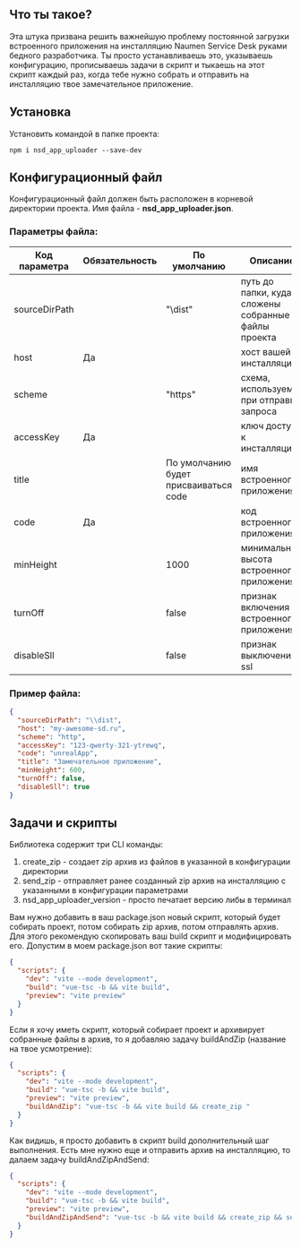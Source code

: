 ## Что ты такое?

Эта штука призвана решить важнейшую проблему постоянной загрузки встроенного приложения на инсталляцию Naumen Service Desk руками бедного разработчика.
Ты просто устанавливаешь это, указываешь конфигурацию, прописываешь задачи в скрипт и тыкаешь на этот скрипт каждый раз, когда тебе нужно собрать и отправить на инсталляцию твое замечательное приложение.

## Установка

Установить командой в папке проекта:
```
npm i nsd_app_uploader --save-dev
```

## Конфигурационный файл

Конфигурационный файл должен быть расположен в корневой директории проекта.
Имя файла - **nsd_app_uploader.json**.

### Параметры файла:

| Код параметра | Обязательность | По умолчанию                          | Описание                                            |
|---------------|----------------|---------------------------------------|-----------------------------------------------------|
| sourceDirPath |                | "\\dist"                              | путь до папки, куда сложены собранные файлы проекта |
| host          | Да             |                                       | хост вашей инсталляции                              |
| scheme        |                | "https"                               | схема, используемая при отправке запроса            |
| accessKey     | Да             |                                       | ключ доступа к инсталляции                          |
| title         |                | По умолчанию будет присваиваться code | имя встроенного приложения                          |
| code          | Да             |                                       | код встроенного приложения                          |
| minHeight     |                | 1000                                  | минимальная высота встроенного приложения           |
| turnOff       |                | false                                 | признак включения встроенного приложения            |
| disableSll    |                | false                                 | признак выключения ssl                              |

### Пример файла:

```json
{
  "sourceDirPath": "\\dist",
  "host": "my-awesome-sd.ru",
  "scheme": "http",
  "accessKey": "123-qwerty-321-ytrewq",
  "code": "unrealApp",
  "title": "Замечательное приложение",
  "minHeight": 600,
  "turnOff": false,
  "disableSll": true
}
```

## Задачи и скрипты

Библиотека содержит три CLI команды:
1. create_zip - создает zip архив из файлов в указанной в конфигурации директории
2. send_zip - отправляет ранее созданный zip архив на инсталляцию с указанными в конфигурации параметрами
3. nsd_app_uploader_version - просто печатает версию либы в терминал

Вам нужно добавить в ваш package.json новый скрипт, который будет собирать проект, потом собирать zip архив, потом отправлять архив.
Для этого рекомендую скопировать ваш build скрипт и модифицировать его. Допустим в моем package.json вот такие скрипты:
```json
{
  "scripts": {
    "dev": "vite --mode development",
    "build": "vue-tsc -b && vite build",
    "preview": "vite preview"
  }
}
```
Если я хочу иметь скрипт, который собирает проект и архивирует собранные файлы в архив, то я добавляю задачу buildAndZip (название на твое усмотрение):
```json
{
  "scripts": {
    "dev": "vite --mode development",
    "build": "vue-tsc -b && vite build",
    "preview": "vite preview",
    "buildAndZip": "vue-tsc -b && vite build && create_zip "
  }
}
```
Как видишь, я просто добавить в скрипт build дополнительный шаг выполнения.
Есть мне нужно еще и отправить архив на инсталляцию, то далаем задачу buildAndZipAndSend:
```json
{
  "scripts": {
    "dev": "vite --mode development",
    "build": "vue-tsc -b && vite build",
    "preview": "vite preview",
    "buildAndZipAndSend": "vue-tsc -b && vite build && create_zip && send_zip"
  }
}
```

